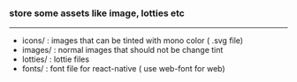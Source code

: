 ### store some assets like image, lotties etc

---

- icons/ : images that can be tinted with mono color ( .svg file)
- images/ : normal images that should not be change tint
- lotties/ : lottie files
- fonts/ : font file for react-native ( use web-font for web)

